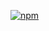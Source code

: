 [![npm](https://img.shields.io/npm/v/interfaz?color=%2300bfff&style=for-the-badge)](https://www.npmjs.org/package/interfaz)